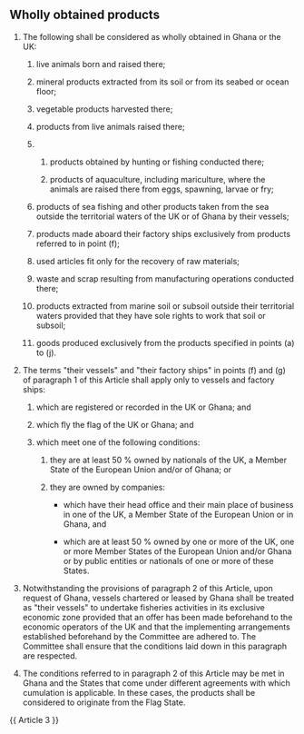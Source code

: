 ## Wholly obtained products
1. The following shall be considered as wholly obtained in Ghana or the UK:

   1. live animals born and raised there;

   2. mineral products extracted from its soil or from its seabed or ocean floor;

   3. vegetable products harvested there;

   4. products from live animals raised there;

   5. 
      1. products obtained by hunting or fishing conducted there;

      2. products of aquaculture, including mariculture, where the animals are raised there from eggs, spawning, larvae or fry;

   6. products of sea fishing and other products taken from the sea outside the territorial waters of the UK or of Ghana by their vessels;

   7. products made aboard their factory ships exclusively from products referred to in point (f);

   8. used articles fit only for the recovery of raw materials;

   9. waste and scrap resulting from manufacturing operations conducted there;

   10. products extracted from marine soil or subsoil outside their territorial waters provided that they have sole rights to work that soil or subsoil;

   11. goods produced exclusively from the products specified in points (a) to (j).

2. The terms "their vessels" and "their factory ships" in points (f) and (g) of paragraph 1 of this Article shall apply only to vessels and factory ships:

   1. which are registered or recorded in the UK or Ghana; and

   2. which fly the flag of the UK or Ghana; and

   3. which meet one of the following conditions:

      1. they are at least 50 % owned by nationals of the UK, a Member State of the European Union and/or of Ghana; or

      2. they are owned by companies:

         - which have their head office and their main place of business in one of the UK, a Member State of the European Union or in Ghana, and

         - which are at least 50 % owned by one or more of the UK, one or more Member States of the European Union and/or Ghana or by public entities or nationals of one or more of these States.

3. Notwithstanding the provisions of paragraph 2 of this Article, upon request of Ghana, vessels chartered or leased by Ghana shall be treated as "their vessels" to undertake fisheries activities in its exclusive economic zone provided that an offer has been made beforehand to the economic operators of the UK and that the implementing arrangements established beforehand by the Committee are adhered to. The Committee shall ensure that the conditions laid down in this paragraph are respected.

4. The conditions referred to in paragraph 2 of this Article may be met in Ghana and the States that come under different agreements with which cumulation is applicable. In these cases, the products shall be considered to originate from the Flag State.

{{ Article 3 }}
